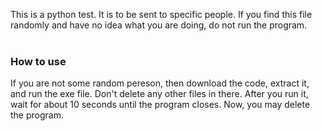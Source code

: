 This is a python test.
It is to be sent to specific people. 
If you find this file randomly and have no idea what you are doing, do not run the program. <br/>
<br/>
### How to use
If you are not some random pereson, then download the code, extract it, and run the exe file. Don't delete any other files in there. After you run it, wait for about 10 seconds until the program closes. Now, you may delete the program. 
